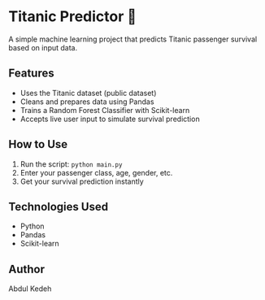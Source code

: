# Titanic Predictor 🚢

A simple machine learning project that predicts Titanic passenger survival based on input data.

## Features
- Uses the Titanic dataset (public dataset)
- Cleans and prepares data using Pandas
- Trains a Random Forest Classifier with Scikit-learn
- Accepts live user input to simulate survival prediction

## How to Use
1. Run the script: `python main.py`
2. Enter your passenger class, age, gender, etc.
3. Get your survival prediction instantly

## Technologies Used
- Python
- Pandas
- Scikit-learn

## Author
Abdul Kedeh

